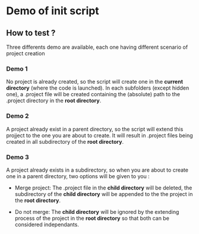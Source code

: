 # Demo of init script

## How to test ?

Three differents demo are available, each one having different scenario of project creation

### Demo 1

No project is already created, so the script will create one in the **current directory** (where the code is launched). In each subfolders (except hidden one), a .project file will be created containing the (absolute) path to the .project directory in the **root directory**.

### Demo 2

A project already exist in a parent directory, so the script will extend this projject to the one you are about to create. It will result in .project files being created in all subdirectory of the **root directory**.

### Demo 3

A project already exists in a subdirectory, so when you are about to create one in a parent directory, two options will be given to you :

* Merge project: The .project file in the **child directory** will be deleted, the subdirectory of the **child directory** will be appended to the the project in the **root directory**.

* Do not merge: The **child directory** will be ignored by the extending process of the project in the **root directory** so that both can be considered independants.
